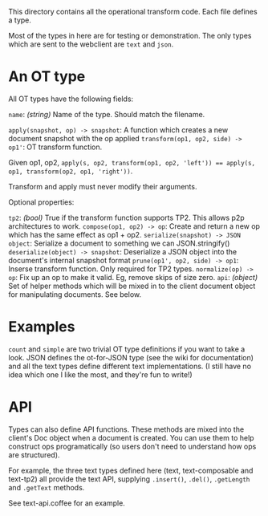 This directory contains all the operational transform code. Each file defines a type.

Most of the types in here are for testing or demonstration. The only types which are sent to the webclient
are `text` and `json`.


# An OT type

All OT types have the following fields:

`name`: _(string)_ Name of the type. Should match the filename.

`apply(snapshot, op) -> snapshot`: A function which creates a new document snapshot with the op applied
`transform(op1, op2, side) -> op1'`: OT transform function.

Given op1, op2, `apply(s, op2, transform(op1, op2, 'left')) == apply(s, op1, transform(op2, op1, 'right'))`.

Transform and apply must never modify their arguments.


Optional properties:

`tp2`: _(bool)_ True if the transform function supports TP2. This allows p2p architectures to work.
`compose(op1, op2) -> op`: Create and return a new op which has the same effect as op1 + op2.
`serialize(snapshot) -> JSON object`: Serialize a document to something we can JSON.stringify()
`deserialize(object) -> snapshot`: Deserialize a JSON object into the document's internal snapshot format
`prune(op1', op2, side) -> op1`: Inserse transform function. Only required for TP2 types.
`normalize(op) -> op`: Fix up an op to make it valid. Eg, remove skips of size zero.
`api`: _(object)_ Set of helper methods which will be mixed in to the client document object for manipulating documents. See below.


# Examples

`count` and `simple` are two trivial OT type definitions if you want to take a look. JSON defines
the ot-for-JSON type (see the wiki for documentation) and all the text types define different text
implementations. (I still have no idea which one I like the most, and they're fun to write!)


# API

Types can also define API functions. These methods are mixed into the client's Doc object when a document is created.
You can use them to help construct ops programatically (so users don't need to understand how ops are structured).

For example, the three text types defined here (text, text-composable and text-tp2) all provide the text API, supplying
`.insert()`, `.del()`, `.getLength` and `.getText` methods.

See text-api.coffee for an example.

